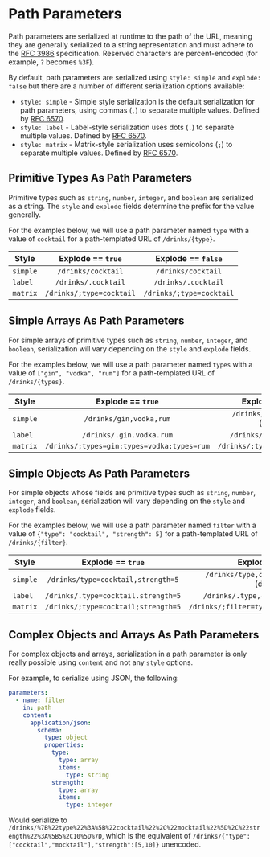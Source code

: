 
# Path Parameters

Path parameters are serialized at runtime to the path of the URL, meaning they are generally serialized to a string representation and must adhere to the [RFC 3986](https://www.rfc-editor.org/rfc/rfc3986) specification. Reserved characters are percent-encoded (for example, `?` becomes `%3F`).

By default, path parameters are serialized using `style: simple` and `explode: false` but there are a number of different serialization options available:

- `style: simple` - Simple style serialization is the default serialization for path parameters, using commas (`,`) to separate multiple values. Defined by [RFC 6570](https://tools.ietf.org/html/rfc6570#section-3.2.7).
- `style: label` - Label-style serialization uses dots (`.`) to separate multiple values. Defined by [RFC 6570](https://tools.ietf.org/html/rfc6570#section-3.2.6).
- `style: matrix` - Matrix-style serialization uses semicolons (`;`) to separate multiple values. Defined by [RFC 6570](https://tools.ietf.org/html/rfc6570#section-3.2.5).

## Primitive Types As Path Parameters

Primitive types such as `string`, `number`, `integer`, and `boolean` are serialized as a string. The `style` and `explode` fields determine the prefix for the value generally.

For the examples below, we will use a path parameter named `type` with a value of `cocktail` for a path-templated URL of `/drinks/{type}`.

| Style    |    Explode == `true`     |    Explode == `false`    |
| -------- | :----------------------: | :----------------------: |
| `simple` |    `/drinks/cocktail`    |    `/drinks/cocktail`    |
| `label`  |   `/drinks/.cocktail`    |   `/drinks/.cocktail`    |
| `matrix` | `/drinks/;type=cocktail` | `/drinks/;type=cocktail` |

## Simple Arrays As Path Parameters

For simple arrays of primitive types such as `string`, `number`, `integer`, and `boolean`, serialization will vary depending on the `style` and `explode` fields.

For the examples below, we will use a path parameter named `types` with a value of `["gin", "vodka", "rum"]` for a path-templated URL of `/drinks/{types}`.

| Style    |             Explode == `true`              |        Explode == `false`         |
| -------- | :----------------------------------------: | :-------------------------------: |
| `simple` |          `/drinks/gin,vodka,rum`           | `/drinks/gin,vodka,rum` (default) |
| `label`  |          `/drinks/.gin.vodka.rum`          |     `/drinks/.gin,vodka,rum`      |
| `matrix` | `/drinks/;types=gin;types=vodka;types=rum` |  `/drinks/;types=gin,vodka,rum`   |

## Simple Objects As Path Parameters

For simple objects whose fields are primitive types such as `string`, `number`, `integer`, and `boolean`, serialization will vary depending on the `style` and `explode` fields.

For the examples below, we will use a path parameter named `filter` with a value of `{"type": "cocktail", "strength": 5}` for a path-templated URL of `/drinks/{filter}`.

| Style    |          Explode == `true`          |              Explode == `false`              |
| -------- | :---------------------------------: | :------------------------------------------: |
| `simple` | `/drinks/type=cocktail,strength=5`  | `/drinks/type,cocktail,strength,5` (default) |
| `label`  | `/drinks/.type=cocktail.strength=5` |     `/drinks/.type,cocktail,strength,5`      |
| `matrix` | `/drinks/;type=cocktail;strength=5` |  `/drinks/;filter=type,cocktail,strength,5`  |

## Complex Objects and Arrays As Path Parameters

For complex objects and arrays, serialization in a path parameter is only really possible using `content` and not any `style` options.

For example, to serialize using JSON, the following:

```yaml
parameters:
  - name: filter
    in: path
    content:
      application/json:
        schema:
          type: object
          properties:
            type:
              type: array
              items:
                type: string
            strength:
              type: array
              items:
                type: integer
```

Would serialize to `/drinks/%7B%22type%22%3A%5B%22cocktail%22%2C%22mocktail%22%5D%2C%22strength%22%3A%5B5%2C10%5D%7D`, which is the equivalent of `/drinks/{"type":["cocktail","mocktail"],"strength":[5,10]}` unencoded.